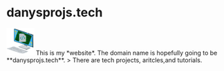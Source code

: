 # danysprojs.tech
<img alt="Logo" src="logo.svg" height="64" width="64" />
This is my *website*. The domain name is hopefully going to be **danysprojs.tech**.
> There are tech projects, aritcles,and tutorials.
